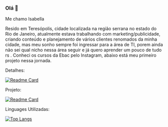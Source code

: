 ### Olá 👋

Me chamo Isabella 

Resido em Teresópolis, cidade localizada na região serrana no estado do Rio de Janeiro, atualmente estava trabalhando com marketing/publicidade, criando conteúdo e 
planejamento de vários clientes renomados da minha cidade, mas meu sonho sempre foi ingressar para a área de TI, porem ainda não sei qual nicho nessa área seguir e já
quero aprender um pouco de tudo rs . Conheci os cursos da Ebac pelo Instagram, abaixo está meu primeiro projeto nessa jornada.

 Detalhes:

[![Readme Card](https://github-readme-stats.vercel.app/api?username=iisawn&theme=synthwave)](https://github.com/anuraghazra/github-readme-stats)

Projeto:

[![Readme Card](https://github-readme-stats.vercel.app/api/pin/?username=iisawn&repo=Projeto-Tik-Tok&theme=synthwave)](https://github.com/iisawn/Projeto-Tik-Tok)

Linguages Utilizadas: 

[![Top Langs](https://github-readme-stats.vercel.app/api/top-langs/?username=iisawn&layout=compact&theme=synthwave)](https://github.com/anuraghazra/github-readme-stats)

